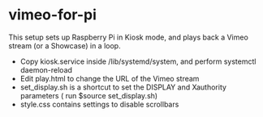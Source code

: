 # vimeo-for-pi

This setup sets up Raspberry Pi in Kiosk mode, and plays back a Vimeo stream (or a Showcase) in a loop.

- Copy kiosk.service inside /lib/systemd/system, and perform systemctl daemon-reload
- Edit play.html to change the URL of the Vimeo stream
- set_display.sh is a shortcut to set the DISPLAY and Xauthority parameters ( run $source set_display.sh)
- style.css contains settings to disable scrollbars

